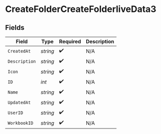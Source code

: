 # CreateFolderCreateFolderliveData3


## Fields

| Field              | Type               | Required           | Description        |
| ------------------ | ------------------ | ------------------ | ------------------ |
| `CreatedAt`        | *string*           | :heavy_check_mark: | N/A                |
| `Description`      | *string*           | :heavy_check_mark: | N/A                |
| `Icon`             | *string*           | :heavy_check_mark: | N/A                |
| `ID`               | *int*              | :heavy_check_mark: | N/A                |
| `Name`             | *string*           | :heavy_check_mark: | N/A                |
| `UpdatedAt`        | *string*           | :heavy_check_mark: | N/A                |
| `UserID`           | *string*           | :heavy_check_mark: | N/A                |
| `WorkbookID`       | *string*           | :heavy_check_mark: | N/A                |